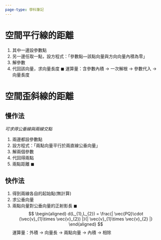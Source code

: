 ```yaml
---
page-type: 學科筆記
---
```

# 空間平行線的距離
1. 其中一邊設參數點
2. 另一邊任取一點，設方程式：「參數點—該點向量與方向向量內積為零」
3. 解參數
4. 代回該向量，求向量長度 $\blacksquare$
運算量：含參數內積 -> 一次解根 -> 參數代入 -> 向量長度

# 空間歪斜線的距離
## 慢作法
*可求得公垂線與兩線交點*
1. 兩邊都設參數點
2. 設方程式：「兩點向量平行於兩直線公垂向量」
3. 解兩個參數
4. 代回得兩點
5. 兩點距離 $\blacksquare$

## 快作法
1. 得到兩線各自的起始點(無計算)
2. 求公垂向量
3. 兩點向量對公垂向量的正射影長 $\blacksquare$
$$
\begin{aligned}
d(L_{1},L_{2}) = \frac{| \vec{PQ}\cdot (\vec{v}_{1}\times \vec{v}_{2}) |}{| \vec{v}_{1}\times \vec{v}_{2} |}
\end{aligned}
$$
運算量：外積 -> 向量長 -> 兩點向量 -> 內積 -> 相除